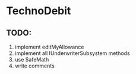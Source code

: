 # TechnoDebit

## TODO:
1. implement editMyAllowance 
1. implement all IUnderwriterSubsystem methods
1. use SafeMath 
1. write comments 
